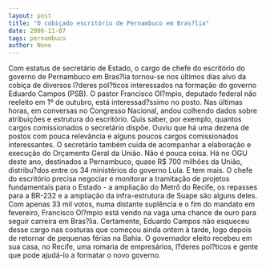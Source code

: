 ```yaml
---
layout: post
title: "O cobiçado escritório de Pernambuco em Bras?lia"
date: 2006-11-07
tags: pernambuco
author: None
---
```

Com estatus de secretário de Estado, o cargo de chefe do escritório do governo de Pernambuco em Bras?lia tornou-se nos últimos dias alvo da cobiça de diversos l?deres pol?ticos interessados na formação do governo Eduardo Campos (PSB).
O pastor Francisco Ol?mpio, deputado federal não reeleito em 1º de outubro, está interessad?ssimo no posto. Nas últimas horas, em conversas no Congresso Nacional, andou colhendo dados sobre atribuições e estrutura do escritório.
Quis saber, por exemplo, quantos cargos comissionados o secretário dispõe. Ouviu que há uma dezena de postos com pouca relevância e alguns poucos&nbsp;cargos comissionados interessantes.
O secretário também cuida de acompanhar a elaboração e execução do Orçamento Geral da União. Não é pouca coisa. Há no OGU deste ano, destinados a Pernambuco, quase R$ 700 milhões da União, distribu?dos entre os 34 ministérios do governo Lula.
E tem mais. O chefe do escritório precisa negociar e monitorar a tramitação de projetos fundamentais para o Estado - a ampliação do Metrô do Recife, os repasses para a BR-232 e a ampliação da infra-estrutura de Suape são alguns deles.
Com apenas 33 mil votos, numa distante suplência e o fim do mandato em fevereiro, Francisco Ol?mpio está vendo na vaga uma chance de ouro para seguir carreira em Bras?lia.
Certamente, Eduardo Campos não esqueceu desse cargo nas costuras que começou ainda ontem à tarde, logo depois de retornar de pequenas férias na Bahia.
O governador eleito recebeu em sua casa, no Recife, uma romaria de empresários, l?deres pol?ticos e gente que pode ajudá-lo a formatar o novo governo. 